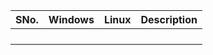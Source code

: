 | SNo.       |     Windows    |   Linux     |         Description          |
|------------|:---------------|:-----------:|-----------------------------:|
|            |                |             |                              |
|            |                |             |                              |
|            |                |             |                              |
|            |                |             |                              |